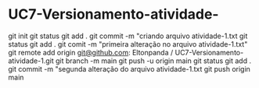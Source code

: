 # UC7-Versionamento-atividade-
git init
git status
git add .
git commit -m "criando arquivo atividade-1.txt
git status
git add . 
git comit -m "primeira alteração no arquivo atividade-1.txt"
git remote add origin git@github.com: Eltonpanda / UC7-Versionamento-atividade-1.git
git branch -m main
git push -u origin main
git status
git add .
git commit -m "segunda alteração do arquivo atividade-1.txt
git push origin main
